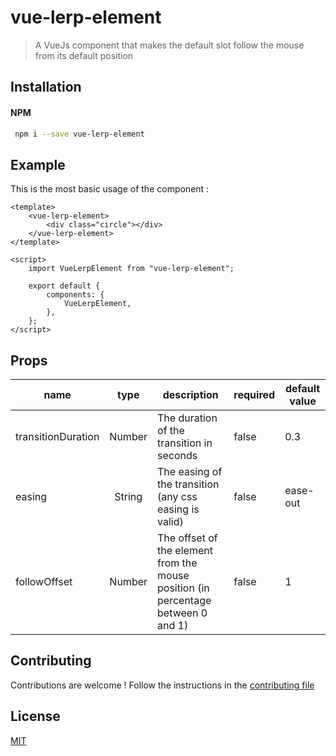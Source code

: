 # vue-lerp-element

> A VueJs component that makes the default slot follow the mouse from its default position

## Installation

#### NPM

```bash
 npm i --save vue-lerp-element
 ```

## Example

This is the most basic usage of the component :

```vue
<template>
    <vue-lerp-element>
        <div class="circle"></div>
    </vue-lerp-element>
</template>

<script>
    import VueLerpElement from "vue-lerp-element";

    export default {
        components: {
            VueLerpElement,
        },
    };
</script>   
```

## Props

| name         |  type  | description                                                      | required | default value |
|--------------|:------:|------------------------------------------------------------------|----------|---------------|
|transitionDuration        |Number   |The duration of the transition in seconds      |false      |0.3   |
|easing        |String   |The easing of the transition (any css easing is valid)     |false      |ease-out   |
|followOffset        |Number   |The offset of the element from the mouse position (in percentage between 0 and 1)    |false      |1   |

## Contributing 

Contributions are welcome !
Follow the instructions in the [contributing file](./CONTRIBUTING.md)

## License

[MIT](./LICENCE)

